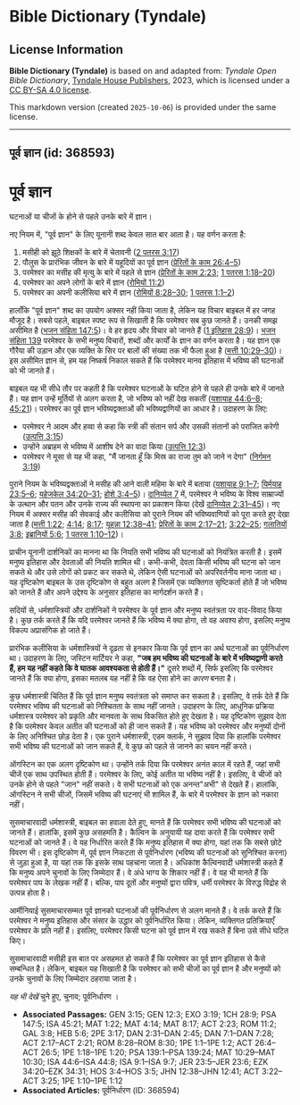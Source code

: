 # Bible Dictionary (Tyndale)

## License Information

**Bible Dictionary (Tyndale)** is based on and adapted from: _Tyndale Open Bible Dictionary_, [Tyndale House Publishers](https://tyndaleopenresources.com/), 2023, which is licensed under a [CC BY-SA 4.0 license](https://creativecommons.org/licenses/by-sa/4.0/legalcode.en).

This markdown version (created `2025-10-06`) is provided under the same license.



--------------------------------

## पूर्व ज्ञान (id: 368593)

पूर्व ज्ञान
===========

घटनाओं या चीजों के होने से पहले उनके बारे में ज्ञान।

नए नियम में, "पूर्व ज्ञान" के लिए यूनानी शब्द केवल सात बार आता है। यह वर्णन करता है:

1. मसीही को झूठे शिक्षकों के बारे में चेतावनी ([2 पतरस 3:17](https://ref.ly/2Pet3:17))
2. पौलुस के प्रारंभिक जीवन के बारे में यहूदियों का पूर्व ज्ञान ([प्रेरितों के काम 26:4–5](https://ref.ly/Acts26:4-Acts26:5))
3. परमेश्वर का मसीह की मृत्यु के बारे में पहले से ज्ञान ([प्रेरितों के काम 2:23](https://ref.ly/Acts2:23); [1 पतरस 1:18–20](https://ref.ly/1Pet1:18-1Pet1:20))
4. परमेश्वर का अपने लोगों के बारे में ज्ञान ([रोमियों 11:2](https://ref.ly/Rom11:2))
5. परमेश्वर का अपनी कलीसिया बारे में ज्ञान ([रोमियों 8:28–30](https://ref.ly/Rom8:28-Rom8:30); [1 पतरस 1:1–2](https://ref.ly/1Pet1:1-1Pet1:2))

हालाँकि "पूर्व ज्ञान" शब्द का उपयोग अक्सर नहीं किया जाता है, लेकिन यह विचार बाइबल में हर जगह मौजूद है। सबसे पहले, बाइबल स्पष्ट रूप से सिखाती है कि परमेश्वर सब कुछ जानते हैं। उनकी समझ असीमित है ([भजन संहिता 147:5](https://ref.ly/Ps147:5))। वे हर हृदय और विचार को जानते हैं ([1 इतिहास 28:9](https://ref.ly/1Chr28:9))। [भजन संहिता 139](https://ref.ly/Ps139:1-Ps139:24) परमेश्वर के सभी मनुष्य विचारों, शब्दों और कार्यों के ज्ञान का वर्णन करता है। यह ज्ञान एक गौरैया की उड़ान और एक व्यक्ति के सिर पर बालों की संख्या तक भी फैला हुआ है ([मत्ती 10:29–30](https://ref.ly/Matt10:29-Matt10:30))। इस असीमित ज्ञान से, हम यह निष्कर्ष निकाल सकते हैं कि परमेश्वर मानव इतिहास में भविष्य की घटनाओं को भी जानते हैं।

बाइबल यह भी सीधे तौर पर कहती है कि परमेश्वर घटनाओं के घटित होने से पहले ही उनके बारे में जानते हैं। यह ज्ञान उन्हें मूर्तियों से अलग करता है, जो भविष्य को नहीं देख सकतीं ([यशायाह 44:6–8](https://ref.ly/Isa44:6-Isa44:8); [45:21](https://ref.ly/Isa45:21))। परमेश्वर का पूर्व ज्ञान भविष्यद्वक्ताओं की भविष्यद्वाणियों का आधार है। उदाहरण के लिए:

* परमेश्वर ने आदम और हव्वा से कहा कि स्त्री की संतान सर्प और उसकी संतानों को पराजित करेगी ([उत्पत्ति 3:15](https://ref.ly/Gen3:15))
* उन्होंने अब्राहम से भविष्य में आशीष देने का वादा किया ([उत्पत्ति 12:3](https://ref.ly/Gen12:3))
* परमेश्वर ने मूसा से यह भी कहा, "मैं जानता हूँ कि मिस्र का राजा तुम को जाने न देगा" ([निर्गमन 3:19](https://ref.ly/Exod3:19))

पुराने नियम के भविष्यद्वक्ताओं ने मसीह की आने वाली महिमा के बारे में बताया ([यशायाह 9:1–7](https://ref.ly/Isa9:1-Isa9:7); [यिर्मयाह 23:5–6](https://ref.ly/Jer23:5-Jer23:6); [यहेजकेल 34:20–31](https://ref.ly/Ezek34:20-Ezek34:31); [होशे 3:4–5](https://ref.ly/Hos3:4-Hos3:5))। [दानिय्येल 7](https://ref.ly/Dan7:1-Dan7:28) में, परमेश्वर ने भविष्य के विश्व साम्राज्यों के उत्थान और पतन और उनके राज्य की स्थापना का प्रकाशन किया (देखें [दानिय्येल 2:31–45](https://ref.ly/Dan2:31-Dan2:45))। नए नियम में अक्सर मसीह की सेवकाई और कलीसिया को पुराने नियम की भविष्यवाणियों को पूरा करते हुए देखा जाता है ([मत्ती 1:22](https://ref.ly/Matt1:22); [4:14](https://ref.ly/Matt4:14); [8:17](https://ref.ly/Matt8:17); [यूहन्ना 12:38–41](https://ref.ly/John12:38-John12:41); [प्रेरितों के काम 2:17–21](https://ref.ly/Acts2:17-Acts2:21); [3:22–25](https://ref.ly/Acts3:22-Acts3:25); [गलातियों 3:8](https://ref.ly/Gal3:8); [इब्रानियों 5:6](https://ref.ly/Heb5:6); [1 पतरस 1:10–12](https://ref.ly/1Pet1:10-1Pet1:12))। 

प्राचीन यूनानी दार्शनिकों का मानना था कि नियति सभी भविष्य की घटनाओं को नियंत्रित करती है। इसमें मनुष्य इतिहास और देवताओं की नियति शामिल थी। कभी\-कभी, देवता किसी भविष्य की घटना को जान सकते थे और उसे लोगों को प्रकट कर सकते थे, लेकिन ऐसी घटनाओं को अपरिवर्तनीय माना जाता था। यह दृष्टिकोण बाइबल के उस दृष्टिकोण से बहुत अलग है जिसमें एक व्यक्तिगत सृष्टिकर्ता होते हैं जो भविष्य को जानते हैं और अपने उद्देश्य के अनुसार इतिहास का मार्गदर्शन करते हैं।

सदियों से, धर्मशास्त्रियों और दार्शनिकों ने परमेश्वर के पूर्व ज्ञान और मनुष्य स्वतंत्रता पर वाद\-विवाद किया है। कुछ तर्क करते हैं कि यदि परमेश्वर जानते हैं कि भविष्य में क्या होगा, तो वह अवश्य होगा, इसलिए मनुष्य विकल्प अप्रासंगिक हो जाते हैं।

प्रारंभिक कलीसिया के धर्मशास्त्रियों ने दृढ़ता से इनकार किया कि पूर्व ज्ञान का अर्थ घटनाओं का पूर्वनिर्धारण था। उदाहरण के लिए, जस्टिन मार्टियर ने कहा, **"**जब हम भविष्य की घटनाओं के बारे में भविष्यद्वाणी करते हैं, हम यह नहीं कहते कि वे घातक आवश्यकता से होती हैं।**"** दूसरे शब्दों में, सिर्फ इसलिए कि परमेश्वर जानते हैं कि क्या होगा, इसका मतलब यह नहीं है कि वह ऐसा होने का *कारण* बनता है।

कुछ धर्मशास्त्री चिंतित हैं कि पूर्व ज्ञान मनुष्य स्वतंत्रता को समाप्त कर सकता है। इसलिए, वे तर्क देते हैं कि परमेश्वर भविष्य की घटनाओं को निश्चितता के साथ नहीं जानते। उदाहरण के लिए, आधुनिक प्रक्रिया धर्मशास्त्र परमेश्वर को प्रकृति और मानवता के साथ विकसित होते हुए देखता है। यह दृष्टिकोण सुझाव देता है कि परमेश्वर केवल अतीत की घटनाओं को ही जान सकते हैं। यह भविष्य को परमेश्वर और मनुष्यों दोनों के लिए अनिश्चित छोड़ देता है। एक पुराने धर्मशास्त्री, एडम क्लार्क, ने सुझाव दिया कि हालांकि परमेश्वर सभी भविष्य की घटनाओं को जान सकते हैं, वे कुछ को पहले से जानने का चयन नहीं करते। 

ऑगस्टिन का एक अलग दृष्टिकोण था। उन्होंने तर्क दिया कि परमेश्वर अनंत काल में रहते हैं, जहां सभी चीजें एक साथ उपस्थित होती हैं। परमेश्वर के लिए, कोई अतीत या भविष्य नहीं है। इसलिए, वे चीजों को उनके होने से पहले "जान" नहीं सकते। वे सभी घटनाओं को एक अनन्त"अभी" से देखते हैं। हालांकि, ऑगस्टिन ने सभी चीजों, जिसमें भविष्य की घटनाएं भी शामिल हैं, के बारे में परमेश्वर के ज्ञान को नकारा नहीं।

सुसमाचारवादी धर्मशास्त्री, बाइबल का हवाला देते हुए, मानते हैं कि परमेश्वर सभी भविष्य की घटनाओं को जानते हैं। हालांकि, इसमें कुछ असहमति है। कैल्विन के अनुयायी यह दावा करते हैं कि परमेश्वर सभी घटनाओं को जानते हैं। वे यह निर्धारित करते हैं कि मनुष्य इतिहास में क्या होगा, यहां तक कि सबसे छोटे विवरण भी। इस दृष्टिकोण में, पूर्व ज्ञान निकटता से पूर्वनिर्धारण (भविष्य की घटनाओं को सुनिश्चित करना) से जुड़ा हुआ है, या यहां तक कि इसके साथ पहचाना जाता है। अधिकांश कैल्विनवादी धर्मशास्त्री कहते हैं कि मनुष्य अपने चुनावों के लिए जिम्मेदार हैं। वे अंधे भाग्य के शिकार नहीं हैं। वे यह भी मानते हैं कि परमेश्वर पाप के लेखक नहीं हैं। बल्कि, पाप दूतों और मनुष्यों द्वारा पवित्र, धर्मी परमेश्वर के विरुद्ध विद्रोह से उत्पन्न होता है। 

आर्मीनियाई सुसमाचारसम्मत पूर्व ज्ञानको घटनाओं की पूर्वनिर्धारण से अलग मानते हैं। वे तर्क करते हैं कि परमेश्वर ने मनुष्य इतिहास और संसार के उद्धार को पूर्वनिर्धारित किया। लेकिन, व्यक्तिगत प्रतिक्रियाएँ परमेश्वर के प्रति नहीं हैं। इसलिए, परमेश्वर किसी घटना को पूर्व ज्ञान में रख सकते हैं बिना उसे सीधे घटित किए।

सुसमाचारवादी मसीही इस बात पर असहमत हो सकते हैं कि परमेश्वर का पूर्व ज्ञान इतिहास से कैसे सम्बन्धित है। लेकिन, बाइबल यह सिखाती है कि परमेश्वर को सभी चीजों का पूर्व ज्ञान है और मनुष्यों को उनके चुनावों के लिए जिम्मेदार ठहराया जाता है।

*यह भी देखें* चुने हुए, चुनाव; पूर्वनिर्धारण ।

* **Associated Passages:** GEN 3:15; GEN 12:3; EXO 3:19; 1CH 28:9; PSA 147:5; ISA 45:21; MAT 1:22; MAT 4:14; MAT 8:17; ACT 2:23; ROM 11:2; GAL 3:8; HEB 5:6; 2PE 3:17; DAN 2:31–DAN 2:45; DAN 7:1–DAN 7:28; ACT 2:17–ACT 2:21; ROM 8:28–ROM 8:30; 1PE 1:1–1PE 1:2; ACT 26:4–ACT 26:5; 1PE 1:18–1PE 1:20; PSA 139:1–PSA 139:24; MAT 10:29–MAT 10:30; ISA 44:6–ISA 44:8; ISA 9:1–ISA 9:7; JER 23:5–JER 23:6; EZK 34:20–EZK 34:31; HOS 3:4–HOS 3:5; JHN 12:38–JHN 12:41; ACT 3:22–ACT 3:25; 1PE 1:10–1PE 1:12
* **Associated Articles:** पूर्वनिर्धारण (ID: 368594)

